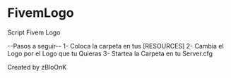 # FivemLogo
Script Fivem Logo

--Pasos a seguir--
1- Coloca la carpeta en tus [RESOURCES]
2- Cambia el Logo por el Logo que tu Quieras
3- Startea la Carpeta en tu Server.cfg


Created by zBloOnK
